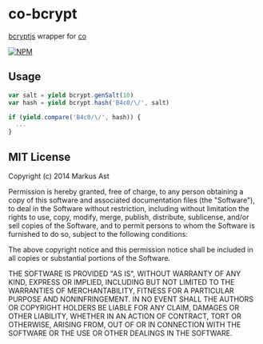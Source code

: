 # co-bcrypt

[bcryptjs](https://github.com/dcodeIO/bcrypt.js) wrapper for [co](https://github.com/visionmedia/co)

[![NPM][npm]](https://npmjs.org/package/co-bcryptjs)

## Usage

```js
var salt = yield bcrypt.genSalt(10)
var hash = yield bcrypt.hash('B4c0/\/', salt)

if (yield.compare('B4c0/\/', hash)) {
  ...
}
```

## MIT License

Copyright (c) 2014 Markus Ast

Permission is hereby granted, free of charge, to any person obtaining a copy of this software and associated documentation files (the "Software"), to deal in the Software without restriction, including without limitation the rights to use, copy, modify, merge, publish, distribute, sublicense, and/or sell copies of the Software, and to permit persons to whom the Software is furnished to do so, subject to the following conditions:

The above copyright notice and this permission notice shall be included in all copies or substantial portions of the Software.

THE SOFTWARE IS PROVIDED "AS IS", WITHOUT WARRANTY OF ANY KIND, EXPRESS OR IMPLIED, INCLUDING BUT NOT LIMITED TO THE WARRANTIES OF MERCHANTABILITY, FITNESS FOR A PARTICULAR PURPOSE AND NONINFRINGEMENT. IN NO EVENT SHALL THE AUTHORS OR COPYRIGHT HOLDERS BE LIABLE FOR ANY CLAIM, DAMAGES OR OTHER LIABILITY, WHETHER IN AN ACTION OF CONTRACT, TORT OR OTHERWISE, ARISING FROM, OUT OF OR IN CONNECTION WITH THE SOFTWARE OR THE USE OR OTHER DEALINGS IN THE SOFTWARE.

[npm]: http://img.shields.io/npm/v/co-bcryptjs.svg?style=flat-square